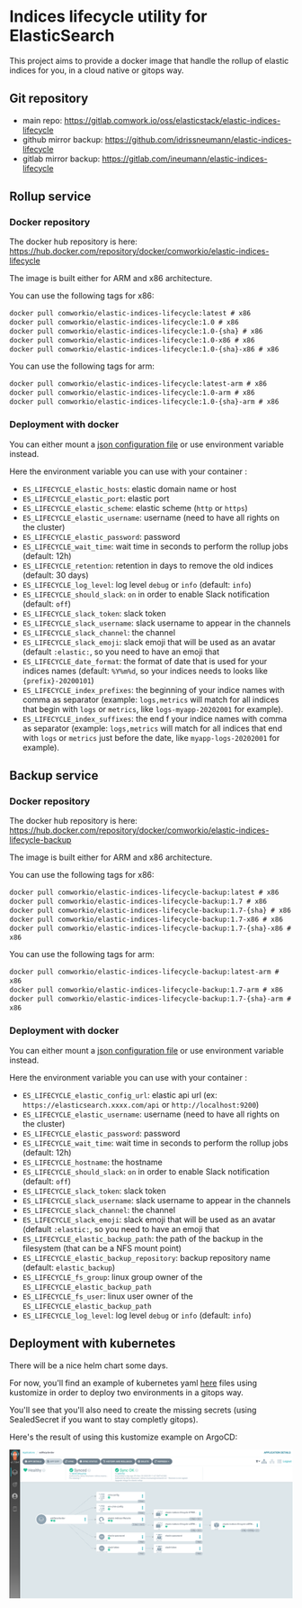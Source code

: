 # Indices lifecycle utility for ElasticSearch

This project aims to provide a docker image that handle the rollup of elastic indices for you, in a cloud native or gitops way.

## Git repository

* main repo: https://gitlab.comwork.io/oss/elasticstack/elastic-indices-lifecycle
* github mirror backup: https://github.com/idrissneumann/elastic-indices-lifecycle
* gitlab mirror backup: https://gitlab.com/ineumann/elastic-indices-lifecycle

## Rollup service
### Docker repository

The docker hub repository is here: https://hub.docker.com/repository/docker/comworkio/elastic-indices-lifecycle

The image is built either for ARM and x86 architecture. 

You can use the following tags for x86:

```shell
docker pull comworkio/elastic-indices-lifecycle:latest # x86
docker pull comworkio/elastic-indices-lifecycle:1.0 # x86
docker pull comworkio/elastic-indices-lifecycle:1.0-{sha} # x86
docker pull comworkio/elastic-indices-lifecycle:1.0-x86 # x86
docker pull comworkio/elastic-indices-lifecycle:1.0-{sha}-x86 # x86
```

You can use the following tags for arm:

```shell
docker pull comworkio/elastic-indices-lifecycle:latest-arm # x86
docker pull comworkio/elastic-indices-lifecycle:1.0-arm # x86
docker pull comworkio/elastic-indices-lifecycle:1.0-{sha}-arm # x86
```

### Deployment with docker

You can either mount a [json configuration file](https://gitlab.comwork.io/oss/elastic-indices-lifecycle/-/blob/master/rollup_conf.json) or use environment variable instead.

Here the environment variable you can use with your container :

* `ES_LIFECYCLE_elastic_hosts`: elastic domain name or host
* `ES_LIFECYCLE_elastic_port`: elastic port
* `ES_LIFECYCLE_elastic_scheme`: elastic scheme (`http` or `https`)
* `ES_LIFECYCLE_elastic_username`: username (need to have all rights on the cluster)
* `ES_LIFECYCLE_elastic_password`: password
* `ES_LIFECYCLE_wait_time`: wait time in seconds to perform the rollup jobs (default: 12h)
* `ES_LIFECYCLE_retention`: retention in days to remove the old indices (default: 30 days)
* `ES_LIFECYCLE_log_level`: log level `debug` or `info` (default: `info`)
* `ES_LIFECYCLE_should_slack`: `on` in order to enable Slack notification (default: `off`)
* `ES_LIFECYCLE_slack_token`: slack token
* `ES_LIFECYCLE_slack_username`: slack username to appear in the channels
* `ES_LIFECYCLE_slack_channel`: the channel
* `ES_LIFECYCLE_slack_emoji`: slack emoji that will be used as an avatar (default `:elastic:`, so you need to have an emoji that 
* `ES_LIFECYCLE_date_format`: the format of date that is used for your indices names (default: `%Y%m%d`, so your indices needs to looks like `{prefix}-20200101`)
* `ES_LIFECYCLE_index_prefixes`: the beginning of your indice names with comma as separator (example: `logs,metrics` will match for all indices that begin with `logs` or `metrics`, like `logs-myapp-20202001` for example).
* `ES_LIFECYCLE_index_suffixes`: the end f your indice names with comma as separator (example: `logs,metrics` will match for all indices that end with `logs` or `metrics` just before the date, like `myapp-logs-20202001` for example).

## Backup service

### Docker repository

The docker hub repository is here: https://hub.docker.com/repository/docker/comworkio/elastic-indices-lifecycle-backup

The image is built either for ARM and x86 architecture. 

You can use the following tags for x86:

```shell
docker pull comworkio/elastic-indices-lifecycle-backup:latest # x86
docker pull comworkio/elastic-indices-lifecycle-backup:1.7 # x86
docker pull comworkio/elastic-indices-lifecycle-backup:1.7-{sha} # x86
docker pull comworkio/elastic-indices-lifecycle-backup:1.7-x86 # x86
docker pull comworkio/elastic-indices-lifecycle-backup:1.7-{sha}-x86 # x86
```

You can use the following tags for arm:

```shell
docker pull comworkio/elastic-indices-lifecycle-backup:latest-arm # x86
docker pull comworkio/elastic-indices-lifecycle-backup:1.7-arm # x86
docker pull comworkio/elastic-indices-lifecycle-backup:1.7-{sha}-arm # x86
```

### Deployment with docker

You can either mount a [json configuration file](https://gitlab.comwork.io/oss/elastic-indices-lifecycle/-/blob/master/backup_config.json) or use environment variable instead.

Here the environment variable you can use with your container :

* `ES_LIFECYCLE_elastic_config_url`: elastic api url (ex: `https://elasticsearch.xxxx.com/api` or `http://localhost:9200`)
* `ES_LIFECYCLE_elastic_username`: username (need to have all rights on the cluster)
* `ES_LIFECYCLE_elastic_password`: password
* `ES_LIFECYCLE_wait_time`: wait time in seconds to perform the rollup jobs (default: 12h)
* `ES_LIFECYCLE_hostname`: the hostname
* `ES_LIFECYCLE_should_slack`: `on` in order to enable Slack notification (default: `off`)
* `ES_LIFECYCLE_slack_token`: slack token
* `ES_LIFECYCLE_slack_username`: slack username to appear in the channels
* `ES_LIFECYCLE_slack_channel`: the channel
* `ES_LIFECYCLE_slack_emoji`: slack emoji that will be used as an avatar (default `:elastic:`, so you need to have an emoji that 
* `ES_LIFECYCLE_elastic_backup_path`: the path of the backup in the filesystem (that can be a NFS mount point)
* `ES_LIFECYCLE_elastic_backup_repository`: backup repository name (default: `elastic_backup`)
* `ES_LIFECYCLE_fs_group`: linux group owner of the `ES_LIFECYCLE_elastic_backup_path`
* `ES_LIFECYCLE_fs_user`: linux user owner of the `ES_LIFECYCLE_elastic_backup_path`
* `ES_LIFECYCLE_log_level`: log level `debug` or `info` (default: `info`)

## Deployment with kubernetes

There will be a nice helm chart some days.

For now, you'll find an example of kubernetes yaml [here](./kubernetes) files using kustomize in order to deploy two environments in a gitops way.

You'll see that you'll also need to create the missing secrets (using SealedSecret if you want to stay completly gitops).

Here's the result of using this kustomize example on ArgoCD:

![argocd](./images/argocd.png)


